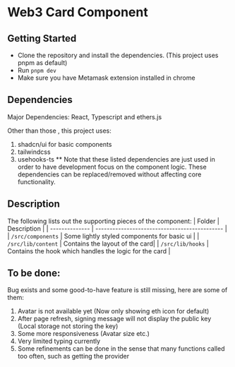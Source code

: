 # Web3 Card Component

## Getting Started

- Clone the repository and install the dependencies. (This project uses pnpm as default)
- Run `pnpm dev`
- Make sure you have Metamask extension installed in chrome

## Dependencies

Major Dependencies: React, Typescript and ethers.js

Other than those , this project uses:

1. shadcn/ui for basic components
2. tailwindcss
3. usehooks-ts
   \*\* Note that these listed dependencies are just used in order to have development focus on the component logic.
   These dependencies can be replaced/removed without affecting core functionality.

## Description

The following lists out the supporting pieces of the component:
| Folder | Description |
| -------------- | --------------------------------------------- |
| `/src/components` | Some lightly styled components for basic ui |
| `/src/lib/content` | Contains the layout of the card|
| `/src/lib/hooks` | Contains the hook which handles the logic for the card |

## To be done:

Bug exists and some good-to-have feature is still missing, here are some of them:

1. Avatar is not available yet (Now only showing eth icon for default)
2. After page refresh, signing message will not display the public key (Local storage not storing the key)
3. Some more responsiveness (Avatar size etc.)
4. Very limited typing currently
5. Some refinements can be done in the sense that many functions called too often, such as getting the provider
